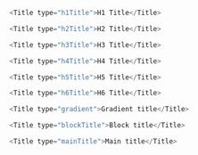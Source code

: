 ```js
<Title type="h1Title">H1 Title</Title>
```

```js
<Title type="h2Title">H2 Title</Title>
```

```js
<Title type="h3Title">H3 Title</Title>
```

```js
<Title type="h4Title">H4 Title</Title>
```

```js
<Title type="h5Title">H5 Title</Title>
```

```js
<Title type="h6Title">H6 Title</Title>
```

```js
<Title type="gradient">Gradient title</Title>
```

```js
<Title type="blockTitle">Block title</Title>
```

```js
<Title type="mainTitle">Main title</Title>
```
